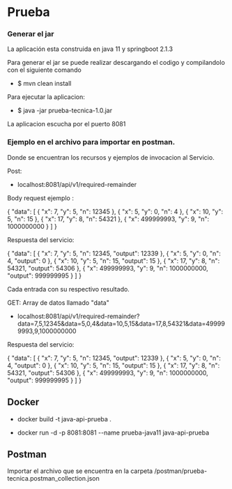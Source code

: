 # Prueba 

### Generar el jar
La aplicación esta construida en java 11 y springboot 2.1.3

Para generar el jar se puede realizar descargando el codigo y compilandolo con el siguiente comando

* $ mvn clean install

Para ejecutar la aplicacion:
 
* $ java -jar prueba-tecnica-1.0.jar 

La aplicacion escucha por el puerto 8081

### Ejemplo en el archivo para importar en postman. 

Donde se encuentran los recursos y ejemplos de invocacion al Servicio.

Post:
* localhost:8081/api/v1/required-remainder

Body request ejemplo :

{
    "data": [
        {
            "x": 7,
            "y": 5,
            "n": 12345
        },
        {
            "x": 5,
            "y": 0,
            "n": 4
        },
        {
            "x": 10,
            "y": 5,
            "n": 15
        },
        {
            "x": 17,
            "y": 8,
            "n": 54321
        },
        {
            "x": 499999993,
            "y": 9,
            "n": 1000000000
        }
    ]
}


Respuesta del servicio:

{
    "data": [
        {
            "x": 7,
            "y": 5,
            "n": 12345,
            "output": 12339
        },
        {
            "x": 5,
            "y": 0,
            "n": 4,
            "output": 0
        },
        {
            "x": 10,
            "y": 5,
            "n": 15,
            "output": 15
        },
        {
            "x": 17,
            "y": 8,
            "n": 54321,
            "output": 54306
        },
        {
            "x": 499999993,
            "y": 9,
            "n": 1000000000,
            "output": 999999995
        }
    ]
}

Cada entrada con su respectivo resultado.

GET: Array de datos llamado "data"
* localhost:8081/api/v1/required-remainder?data=7,5,12345&data=5,0,4&data=10,5,15&data=17,8,54321&data=499999993,9,1000000000


Respuesta del servicio:

{
    "data": [
        {
            "x": 7,
            "y": 5,
            "n": 12345,
            "output": 12339
        },
        {
            "x": 5,
            "y": 0,
            "n": 4,
            "output": 0
        },
        {
            "x": 10,
            "y": 5,
            "n": 15,
            "output": 15
        },
        {
            "x": 17,
            "y": 8,
            "n": 54321,
            "output": 54306
        },
        {
            "x": 499999993,
            "y": 9,
            "n": 1000000000,
            "output": 999999995
        }
    ]
}

## Docker

* docker build -t java-api-prueba .


* docker run -d -p 8081:8081 --name prueba-java11 java-api-prueba


## Postman
Importar el archivo que se encuentra en la carpeta /postman/prueba-tecnica.postman_collection.json

